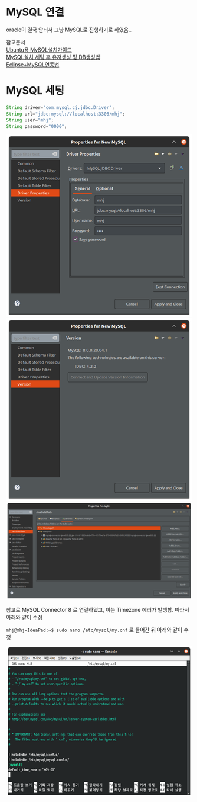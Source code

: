 # MySQL 연결

oracle이 결국 안되서 그냥 MySQL로 진행하기로 하였음.. 

참고문서 \
[Ubuntu용 MySQL설치가이드](https://docs.rackspace.com/support/how-to/install-mysql-server-on-the-ubuntu-operating-system/)\
[MySQL설치 세팅 후 유저생성 및 DB생성법](https://dejavuqa.tistory.com/317)\
[Eclipse+MySQL연동법](https://pingfanzhilu.tistory.com/entry/JSP-Database-%EC%9D%B4%ED%81%B4%EB%A6%BD%EC%8A%A4-%EC%97%B0%EA%B2%B0)

# MySQL 세팅 

```java
String driver="com.mysql.cj.jdbc.Driver";
String url="jdbc:mysql://localhost:3306/mhj";
String user="mhj";
String password="0000";
```

![DriverSetting](./images/DriverProperties.png)
![MySQL_Connector8](./images/MySQLVersion.png)
![ConfigJavaBuildPath](./images/JavaBuildPath.png)

참고로 MySQL Connector 8 로 연결하였고, 이는 Timezone 에러가 발생함. 따라서 아래와 같이 수정

`mhj@mhj-IdeaPad:~$ sudo nano /etc/mysql/my.cnf` 로 들어간 뒤 아래와 같이 수정

![TimezoneSetting](./images/MySQL_Connector8.png)
